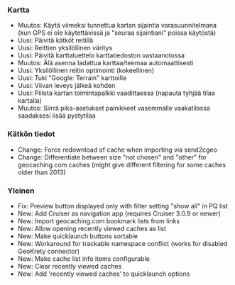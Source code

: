 ### Kartta
- Muutos: Käytä viimeksi tunnettua kartan sijaintia varasuunnitelmana (kun GPS ei ole käytettävissä ja "seuraa sijaintiani" poissa käytöstä)
- Uusi: Päivitä kätköt reitillä
- Uusi: Reittien yksilöllinen väritys
- Uusi: Päivitä karttaluettelo karttatiedoston vastaanotossa
- Muutos: Älä asenna ladattua karttaa/teemaa automaattisesti
- Uusi: Yksilöllinen reitin optimointi (kokeellinen)
- Uusi: Tuki "Google: Terrain" karttoille
- Uusi: Viivan leveys jälkeä kohden
- Uusi: Piilota kartan toimintapalkki vaadittaessa (napauta tyhjää tilaa kartalla)
- Muutos: Siirrä pika-asetukset painikkeet vasemmalle vaakatilassa saadaksesi lisää pystytilaa

### Kätkön tiedot
- Change: Force redownload of cache when importing via send2cgeo
- Change: Differentiate between size "not chosen" and "other" for geocaching.com caches (might give different filtering for some caches older than 2013)

### Yleinen
- Fix: Preview button displayed only with filter setting "show all" in PQ list
- New: Add Cruiser as navigation app (requires Cruiser 3.0.9 or newer)
- New: Import geocaching.com bookmark lists from links
- New: Allow opening recently viewed caches as list
- New: Make quicklaunch buttons sortable
- New: Workaround for trackable namespace conflict (works for disabled GeoKrety connector)
- New: Make cache list info items configurable
- New: Clear recently viewed caches
- New: Add 'recently viewed caches' to quicklaunch options
